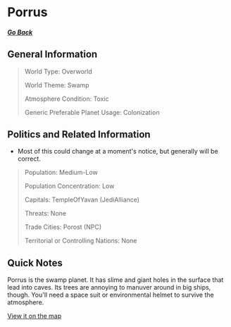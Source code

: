 # Porrus

##### [Go Back](/wiki/space#planets)

## General Information

> World Type: Overworld
>
> World Theme: Swamp
>
> Atmosphere Condition: Toxic
>
> Generic Preferable Planet Usage: Colonization

## Politics and Related Information

* Most of this could change at a moment's notice, but generally will be correct.

> Population: Medium-Low
>
> Population Concentration: Low
>
> Capitals: TempleOfYavan (JediAlliance)
>
> Threats: None
>
> Trade Cities: Porost (NPC)
>
> Territorial or Controlling Nations: None

## Quick Notes

Porrus is the swamp planet. It has slime and giant holes in the surface that lead into caves. Its trees are annoying to manuver around in big ships, though. You'll need a space suit or environmental helmet to survive the atmosphere.

[View it on the map](https://dynmap.starlegacy.net/?worldname=Porrus)